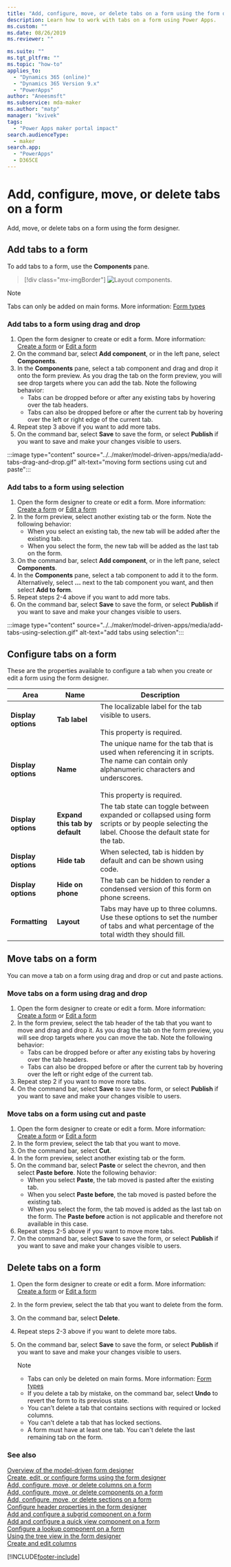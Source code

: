```yaml
---
title: "Add, configure, move, or delete tabs on a form using the form designer | MicrosoftDocs"
description: Learn how to work with tabs on a form using Power Apps. 
ms.custom: ""
ms.date: 08/26/2019
ms.reviewer: ""

ms.suite: ""
ms.tgt_pltfrm: ""
ms.topic: "how-to"
applies_to: 
  - "Dynamics 365 (online)"
  - "Dynamics 365 Version 9.x"
  - "PowerApps"
author: "Aneesmsft"
ms.subservice: mda-maker
ms.author: "matp"
manager: "kvivek"
tags: 
  - "Power Apps maker portal impact"
search.audienceType: 
  - maker
search.app: 
  - "PowerApps"
  - D365CE
---
```


# Add, configure, move, or delete tabs on a form

Add, move, or delete tabs on a form using the form designer.

## Add tabs to a form

To add tabs to a form, use the **Components** pane.  

> [!div class="mx-imgBorder"]
> ![Layout components.](media/FormDesignerComponentsLayout.png "Layout components")
   
  > [!NOTE]
  >  Tabs can only be added on main forms. More information: [Form types](types-forms.md)

### Add tabs to a form using drag and drop

1. Open the form designer to create or edit a form. More information: [Create a form](create-and-edit-forms.md#create-a-form) or [Edit a form](create-and-edit-forms.md#edit-a-form)
2. On the command bar, select **Add component**, or in the left pane, select **Components**. 
3. In the **Components** pane, select a tab component and drag and drop it onto the form preview.     As you drag the tab on the form preview, you will see drop targets where you can add the tab.
   Note the following behavior:
    - Tabs can be dropped before or after any existing tabs by hovering over the tab headers.
    - Tabs can also be dropped before or after the current tab by hovering over the left or right edge of the current tab.
4. Repeat step 3 above if you want to add more tabs.
5. On the command bar, select **Save** to save the form, or select **Publish** if you want to save and make your changes visible to users.

:::image type="content" source="../../maker/model-driven-apps/media/add-tabs-drag-and-drop.gif" alt-text="moving form sections using cut and paste":::

### Add tabs to a form using selection

1. Open the form designer to create or edit a form. More information: [Create a form](create-and-edit-forms.md#create-a-form) or [Edit a form](create-and-edit-forms.md#edit-a-form)
2. In the form preview, select another existing tab or the form. Note the following behavior:
    - When you select an existing tab, the new tab will be added after the existing tab.
    - When you select the form, the new tab will be added as the last tab on the form.
3. On the command bar, select **Add component**, or in the left pane, select **Components**.  
4. In the **Components** pane, select a tab component to add it to the form. Alternatively, select **...** next to the tab component you want, and then select **Add to form**.
5. Repeat steps 2-4 above if you want to add more tabs.
6. On the command bar, select **Save** to save the form, or select **Publish** if you want to save and make your changes visible to users.

:::image type="content" source="../../maker/model-driven-apps/media/add-tabs-using-selection.gif" alt-text="add tabs using selection":::

## Configure tabs on a form

These are the properties available to configure a tab when you create or edit a form using the form designer.

|Area   |Name  |Description  |
|---------|---------|---------|
|**Display options** | **Tab label** | The localizable label for the tab visible to users. <br /><br />This property is required. |
| **Display options** |  **Name**  |  The unique name for the tab that is used when referencing it in scripts. The name can contain only alphanumeric characters and underscores. <br /><br />This property is required. |
| **Display options** |  **Expand this tab by default** |  The tab state can toggle between expanded or collapsed using form scripts or by people selecting the label. Choose the default state for the tab. |
| **Display options** | **Hide tab** | When selected, tab is hidden by default and can be shown using code. |
| **Display options** | **Hide on phone** |  The tab can be hidden to render a condensed version of this form on phone screens. |
| **Formatting** | **Layout** |  Tabs may have up to three columns. Use these options to set the number of tabs and what percentage of the total width they should fill. |

## Move tabs on a form

You can move a tab on a form using drag and drop or cut and paste actions.

### Move tabs on a form using drag and drop

1. Open the form designer to create or edit a form. More information: [Create a form](create-and-edit-forms.md#create-a-form) or [Edit a form](create-and-edit-forms.md#edit-a-form)
2. In the form preview, select the tab header of the tab that you want to move and drag and drop it. As you drag the tab on the form preview, you will see drop targets where you can move the tab.    Note the following behavior:
    - Tabs can be dropped before or after any existing tabs by hovering over the tab headers.
    - Tabs can also be dropped before or after the current tab by hovering over the left or right edge of the current tab.
3. Repeat step 2 if you want to move more tabs.
4. On the command bar, select **Save** to save the form, or select **Publish** if you want to save and make your changes visible to users.

### Move tabs on a form using cut and paste

1. Open the form designer to create or edit a form. More information: [Create a form](create-and-edit-forms.md#create-a-form) or [Edit a form](create-and-edit-forms.md#edit-a-form)
2. In the form preview, select the tab that you want to move.
3. On the command bar, select **Cut**.
4. In the form preview, select another existing tab or the form.
5. On the command bar, select **Paste** or select the chevron, and then select **Paste before**.      Note the following behavior: 
    - When you select **Paste**, the tab moved is pasted after the existing tab.
    - When you select **Paste before**, the tab moved is pasted before the existing tab.
    - When you select the form, the tab moved is added as the last tab on the form. The **Paste before** action is not applicable and therefore not available in this case.
6. Repeat steps 2-5 above if you want to move more tabs.
7. On the command bar, select **Save** to save the form, or select **Publish** if you want to save and make your changes visible to users.

## Delete tabs on a form

1. Open the form designer to create or edit a form. More information: [Create a form](create-and-edit-forms.md#create-a-form) or [Edit a form](create-and-edit-forms.md#edit-a-form)
2. In the form preview, select the tab that you want to delete from the form.
3. On the command bar, select **Delete**.
4. Repeat steps 2-3 above if you want to delete more tabs.
4. On the command bar, select **Save** to save the form, or select **Publish** if you want to save and make your changes visible to users.

    > [!NOTE]
    >   - Tabs can only be deleted on main forms. More information: [Form types](types-forms.md)
    >   - If you delete a tab by mistake, on the command bar, select **Undo** to revert the form to its previous state.
    >   - You can't delete a tab that contains sections with required or locked columns.
    >   - You can't delete a tab that has locked sections.
    >   - A form must have at least one tab. You can't delete the last remaining tab on the form.

### See also

[Overview of the model-driven form designer](form-designer-overview.md)  
[Create, edit, or configure forms using the form designer](create-and-edit-forms.md)  
[Add, configure, move, or delete columns on a form](add-move-or-delete-fields-on-form.md)  
[Add, configure, move, or delete components on a form](add-move-configure-or-delete-components-on-form.md)  
[Add, configure, move, or delete sections on a form](add-move-or-delete-sections-on-form.md)  
[Configure header properties in the form designer](form-designer-header-properties.md)  
[Add and configure a subgrid component on a form](form-designer-add-configure-subgrid.md)  
[Add and configure a quick view component on a form](form-designer-add-configure-quickview.md)  
[Configure a lookup component on a form](form-designer-add-configure-lookup.md)  
[Using the tree view in the form designer](using-tree-view-on-form.md)  
[Create and edit columns](../data-platform/create-edit-field-portal.md)  


[!INCLUDE[footer-include](../../includes/footer-banner.md)]